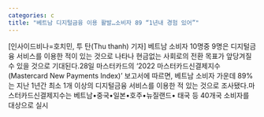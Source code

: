 ```yaml
---
categories: c
title: "베트남 디지털금융 이용 활발…소비자 89 “1년내 경험 있어”"
---
```

[인사이드비나=호치민, 투 탄(Thu thanh) 기자] 베트남 소비자 10명중 9명은 디지털금융 서비스를 이용한 적이 있는 것으로 나타나 현금없는 사회로의 전환 목표가 앞당겨질 수 있을 것으로 기대된다.28일 마스터카드의 ‘2022 마스터카드신결제지수(Mastercard New Payments Index)’ 보고서에 따르면, 베트남 소비자 가운데 89%는 지난 1년간 최소 1개 이상의 디지털금융 서비스를 이용한 적 있는 것으로 조사됐다.마스터카드신결제지수는 베트남•중국•일본•호주•뉴질랜드• 태국 등 40개국 소비자를 대상으로 실시